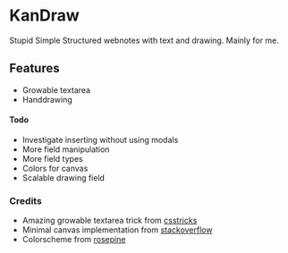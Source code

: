 # KanDraw

Stupid Simple Structured webnotes with text and drawing. Mainly for me.

## Features

* Growable textarea
* Handdrawing

#### Todo

- Investigate inserting without using modals
- More field manipulation
- More field types
- Colors for canvas
- Scalable drawing field

### Credits

* Amazing growable textarea trick from [csstricks](https://css-tricks.com/auto-growing-inputs-textareas/)
* Minimal canvas implementation from [stackoverflow](https://stackoverflow.com/questions/22891827/how-do-i-hand-draw-on-canvas-with-javascript)
* Colorscheme from [rosepine](https://rosepinetheme.com/)
